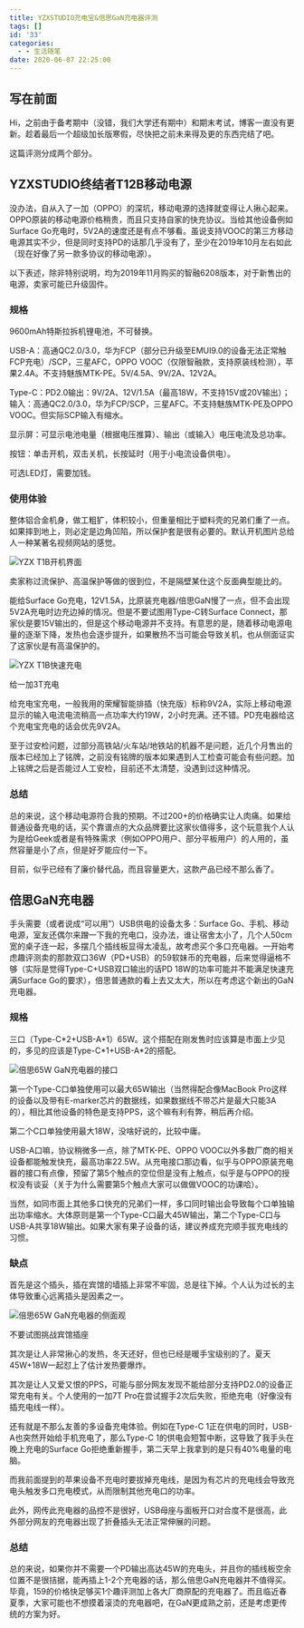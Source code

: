 ```yaml
---
title: YZXSTUDIO充电宝&倍思GaN充电器评测
tags: []
id: '33'
categories:
  - - 生活随笔
date: 2020-06-07 22:25:00
---
```


## 写在前面

Hi，之前由于备考期中（没错，我们大学还有期中）和期末考试，博客一直没有更新。趁着最后一个超级加长版寒假，尽快把之前未来得及更的东西完结了吧。

这篇评测分成两个部分。

## YZXSTUDIO终结者T12B移动电源

没办法，自从入了一加（OPPO）的深坑，移动电源的选择就变得让人揪心起来。OPPO原装的移动电源价格稍贵，而且只支持自家的快充协议。当给其他设备例如Surface Go充电时，5V2A的速度还是有点不够看。虽说支持VOOC的第三方移动电源其实不少，但是同时支持PD的话那几乎没有了，至少在2019年10月左右如此（现在好像了另一款多协议的移动电源）。

以下表述，除非特别说明，均为2019年11月购买的智融6208版本，对于新售出的电源，卖家可能已升级固件。

### 规格

9600mAh特斯拉拆机锂电池，不可替换。

USB-A：高通QC2.0/3.0，华为FCP（部分已升级至EMUI9.0的设备无法正常触FCP充电）/SCP，三星AFC，OPPO VOOC（仅限智融款，支持原装线检测），苹果2.4A。不支持魅族MTK-PE。5V/4.5A、9V/2A、12V2A。

Type-C：PD2.0输出：9V/2A、12V/1.5A（最高18W，不支持15V或20V输出）；输入：高通QC2.0/3.0，华为FCP/SCP，三星AFC。不支持魅族MTK-PE及OPPO VOOC。但实际SCP输入有缩水。

显示屏：可显示电池电量（根据电压推算）、输出（或输入）电压电流及总功率。

按钮：单击开机，双击关机，长按延时（用于小电流设备供电）。

可选LED灯，需要加钱。

### 使用体验

整体铝合金机身，做工粗犷，体积较小，但重量相比于塑料壳的兄弟们重了一点。如果摔到地上，则必定是边角凹陷，所以保护套是很有必要的。默认开机图片总给人一种某著名视频网站的感觉。

![YZX T1B开机界面](https://easysvc.xyz/wp-content/uploads/415x512xpwrbank_boot-829x1024.jpg.pagespeed.ic.ABby2mT637.jpg)

卖家称过流保护、高温保护等做的很到位，不是隔壁某仕这个反面典型能比的。

能给Surface Go充电，12V1.5A，比原装充电器/倍思GaN慢了一点，但不会出现5V2A充电时边充边掉的情况。但是不要试图用Type-C转Surface Connect，那家伙是要15V输出的，但是这个移动电源并不支持。有意思的是，随着移动电源电量的逐渐下降，发热也会逐步提升，如果散热不当可能会导致关机，也从侧面证实了这家伙是有高温保护的。

![YZX T1B快速充电](https://easysvc.xyz/wp-content/uploads/384x512xpwrbank_charging-768x1024.jpg.pagespeed.ic.uKr5pHkFKe.jpg)

给一加3T充电

给充电宝充电，一般我用的荣耀智能排插（快充版）标称9V2A，实际上移动电源显示的输入电流电流稍高一点功率大约19W，2小时充满。还不错。PD充电器给这个充电宝充电的话会优先9V2A。

至于过安检问题，过部分高铁站/火车站/地铁站的机器不是问题，近几个月售出的版本已经加上了铭牌，之前没有铭牌的版本如果遇到人工检查可能会有些问题。加上铭牌之后是否能过人工安检，目前还不太清楚，没遇到过这种情况。

### 总结

总的来说，这个移动电源符合我的预期。不过200+的价格确实让人肉痛。如果给普通设备充电的话，买个靠谱点的大众品牌要比这家伙值得多，这个玩意我个人认为是给Geek或者是有特殊需求（例如OPPO用户、部分平板用户）的人用的，虽然容量是小了点，但是好歹能应付一下。

目前，似乎已经有了廉价替代品，而且容量更大，这款产品已经不那么香了。

## 倍思GaN充电器

手头需要（或者说成“可以用”）USB供电的设备太多：Surface Go、手机、移动电源，室友还偶尔来蹭一下我的充电口，没办法，谁让宿舍太小了，几个人50cm宽的桌子连一起，多摆几个插线板显得太凌乱，故考虑买个多口充电器。一开始考虑趣评测卖的那款双口36W（PD+USB）的59软妹币的充电器，后来觉得逼格不够（实际是觉得Type-C+USB双口输出的话PD 18W的功率可能并不能满足快速充满Surface Go的要求），倍思普通款的看上去又太大，所以在考虑这个新出的GaN充电器。

### 规格

三口（Type-C\*2+USB-A\*1）65W。这个搭配在刚发售时应该算是市面上少见的，多见的应该是Type-C\*1+USB-A\*2的搭配。

![倍思65W GaN充电器的接口](https://easysvc.xyz/wp-content/uploads/384x512xcharger_1-768x1024.jpg.pagespeed.ic.dBXG-Uz1iv.jpg)

第一个Type-C口单独使用可以最大65W输出（当然得配合像MacBook Pro这样的设备以及带有E-marker芯片的数据线，如果数据线不带芯片是最大只能3A的），相比其他设备的特色是支持PPS，这个嘛有利有弊，稍后再介绍。

第二个C口单独使用最大18W，没啥好说的，比较中庸。

USB-A口嘛，协议稍微多一点，除了MTK-PE、OPPO VOOC以外多数厂商的相关设备都能触发快充，最高功率22.5W。从充电接口那边看，似乎与OPPO原装充电器的接口有点像，预留了第5个触点的空位但是没有上触点，似乎是与OPPO的授权没有谈妥（关于为什么需要第5个触点大家可以做做VOOC的功课哈）。

当然，如同市面上其他多口快充的兄弟们一样，多口同时输出会导致每个口单独输出功率缩水。大体原则是第一个Type-C口最大45W输出，第二个Type-C口与USB-A共享18W输出。如果大家有果子设备的话，建议养成充完顺手拔充电线的习惯。

### 缺点

首先是这个插头，插在宾馆的墙插上非常不牢固，总是往下掉。个人认为过长的主体导致重心远离插头是因素之一。

![倍思65W GaN充电器的侧面观](https://easysvc.xyz/wp-content/uploads/384x512xcharger_2-768x1024.jpg.pagespeed.ic.Al2JGS3_vD.jpg)

不要试图挑战宾馆插座

其次是让人非常揪心的发热，冬天还好，但也已经是暖手宝级别的了。夏天45W+18W一起怼上了估计发热要爆炸。

其次是让人又爱又恨的PPS，可能与部分网友发现不能给部分支持PD2.0的设备正常充电有关。个人使用的一加7T Pro在尝试握手2次后失败，拒绝充电（好像没有插充电线一样）。

还有就是不那么友善的多设备充电体验。例如在Type-C 1正在供电的同时，USB-A也突然开始给手机充电了，那么Type-C 1的供电会短暂中断，这导致了我手头在晚上充电的Surface Go拒绝重新握手，第二天早上我拿到的是只有40%电量的电脑。

而我前面提到的苹果设备不充电时要拔掉充电线，是因为有芯片的充电线会导致充电头触发多口充电模式，从而限制其他充电口的功率。

此外，网传此充电器的品控不是很好，USB母座与面板开口对合度不是很高，此外部分网友的充电器出现了折叠插头无法正常伸展的问题。

### 总结

总的来说，如果你并不需要一个PD输出高达45W的充电头，并且你的插线板空余位置不是很拮据，能再插上1-2个充电器的话，那么倍思GaN充电器并不值得买。毕竟，159的价格快足够买1个趣评测加上各大厂商原配的充电器了。而且临近春夏季，大家可能也不想摸着滚烫的充电器吧，在GaN更成熟之前，还是考虑更传统的方案为好。